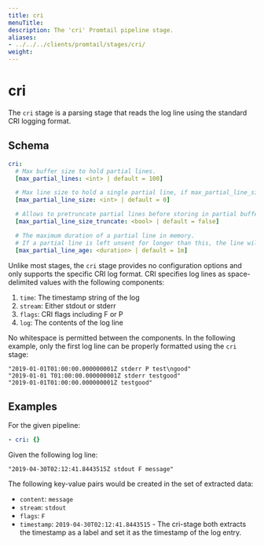 ```yaml
---
title: cri
menuTitle:  
description: The 'cri' Promtail pipeline stage. 
aliases: 
- ../../../clients/promtail/stages/cri/
weight:  
---
```


# cri

The `cri` stage is a parsing stage that reads the log line using the standard CRI logging format.

## Schema

```yaml
cri:
  # Max buffer size to hold partial lines.
  [max_partial_lines: <int> | default = 100]

  # Max line size to hold a single partial line, if max_partial_line_size_truncate is true. Example: 262144.
  [max_partial_line_size: <int> | default = 0]

  # Allows to pretruncate partial lines before storing in partial buffer.
  [max_partial_line_size_truncate: <bool> | default = false]

  # The maximum duration of a partial line in memory.
  # If a partial line is left unsent for longer than this, the line will be flushed as a complete line.
  [max_partial_line_age: <duration> | default = 1m]
```

Unlike most stages, the `cri` stage provides no configuration options and only
supports the specific CRI log format. CRI specifies log lines as
space-delimited values with the following components:

1. `time`: The timestamp string of the log
1. `stream`: Either stdout or stderr
1. `flags`: CRI flags including F or P
1. `log`: The contents of the log line

No whitespace is permitted between the components. In the following example,
only the first log line can be properly formatted using the `cri` stage:

```
"2019-01-01T01:00:00.000000001Z stderr P test\ngood"
"2019-01-01 T01:00:00.000000001Z stderr testgood"
"2019-01-01T01:00:00.000000001Z testgood"
```

## Examples

For the given pipeline:

```yaml
- cri: {}
```

Given the following log line:

```
"2019-04-30T02:12:41.8443515Z stdout F message"
```

The following key-value pairs would be created in the set of extracted data:

- `content`: `message`
- `stream`: `stdout`
- `flags`: `F`
- `timestamp`: `2019-04-30T02:12:41.8443515` - The cri-stage both extracts the timestamp as a label and set it as the timestamp of the log entry.
